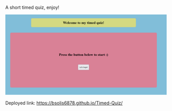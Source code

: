 A short timed quiz, enjoy!

![website screenshot](/assets/images/website.jpg "Website")

Deployed link:
https://bsolis6878.github.io/Timed-Quiz/